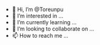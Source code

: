 - 👋 Hi, I’m @Toreunpu
- 👀 I’m interested in ...
- 🌱 I’m currently learning ...
- 💞️ I’m looking to collaborate on ...
- 📫 How to reach me ...

<!---
Toreunpu/Toreunpu is a ✨ special ✨ repository because its `README.md` (this file) appears on your GitHub profile.
You can click the Preview link to take a look at your changes.
--->
